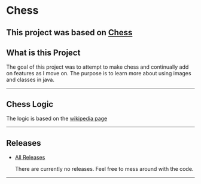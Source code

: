 # Chess
<h2>This project was based on <a href="https://en.wikipedia.org/wiki/Chess">Chess</a></h2>
<h2>What is this Project</h2>
<p>The goal of this project was to attempt to make chess and continually add on features as I move on. The purpose is to learn more about using images and classes in java.</p>
<hr>
<h2>Chess Logic</h2>
<p>The logic is based on the <a href="https://en.wikipedia.org/wiki/Rules_of_chess">wikipedia page</a></p>
<hr>
<h2>Releases</h2>
<ul>
<li><a href="https://github.com/DWHJava/GameOfLife/releases">All Releases</a></li>
<p>There are currently no releases. Feel free to mess around with the code.</p>
</ul>
<hr>
